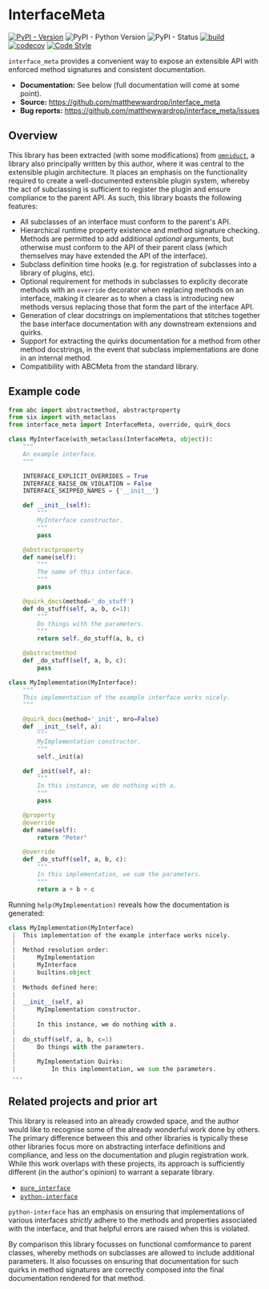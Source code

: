 # InterfaceMeta

[![PyPI - Version](https://img.shields.io/pypi/v/interface_meta.svg)](https://pypi.org/project/interface_meta/)
![PyPI - Python Version](https://img.shields.io/pypi/pyversions/interface_meta.svg)
![PyPI - Status](https://img.shields.io/pypi/status/interface_meta.svg)
[![build](https://img.shields.io/github/workflow/status/matthewwardrop/interface_meta/Run%20Tox%20Tests)](https://github.com/matthewwardrop/interface_meta/actions?query=workflow%3A%22Run+Tox+Tests%22)
[![codecov](https://codecov.io/gh/matthewwardrop/interface_meta/branch/master/graph/badge.svg?token=W4LD72EQMM)](https://codecov.io/gh/matthewwardrop/interface_meta)
[![Code Style](https://img.shields.io/badge/code%20style-black-black)](https://github.com/psf/black)

`interface_meta` provides a convenient way to expose an extensible API with
enforced method signatures and consistent documentation.

- **Documentation:** See below (full documentation will come at some point).
- **Source:** https://github.com/matthewwardrop/interface_meta
- **Bug reports:** https://github.com/matthewwardrop/interface_meta/issues

## Overview

This library has been extracted (with some modifications) from
[`omniduct`](https://github.com/airbnb/omniduct), a library also principally
written by this author, where it was central to the extensible plugin
architecture. It places an emphasis on the functionality required to create a
well-documented extensible plugin system, whereby the act of subclassing is
sufficient to register the plugin and ensure compliance to the parent API. As
such, this library boasts the following features:

- All subclasses of an interface must conform to the parent's API.
- Hierarchical runtime property existence and method signature checking. Methods
  are permitted to add additional *optional* arguments, but otherwise must
  conform to the API of their parent class (which themselves may have extended
  the API of the interface).
- Subclass definition time hooks (e.g. for registration of subclasses into a
  library of plugins, etc).
- Optional requirement for methods in subclasses to explicity decorate methods
  with an `override` decorator when replacing methods on an interface, making
  it clearer as to when a class is introducing new methods versus replacing
  those that form the part of the interface API.
- Generation of clear docstrings on implementations that stitches together the
  base interface documentation with any downstream extensions and quirks.
- Support for extracting the quirks documentation for a method from other method
  docstrings, in the event that subclass implementations are done in an internal
  method.
- Compatibility with ABCMeta from the standard library.

## Example code

```python
from abc import abstractmethod, abstractproperty
from six import with_metaclass
from interface_meta import InterfaceMeta, override, quirk_docs

class MyInterface(with_metaclass(InterfaceMeta, object)):
    """
    An example interface.
    """

    INTERFACE_EXPLICIT_OVERRIDES = True
    INTERFACE_RAISE_ON_VIOLATION = False
    INTERFACE_SKIPPED_NAMES = {'__init__'}

    def __init__(self):
        """
        MyInterface constructor.
        """
        pass

    @abstractproperty
    def name(self):
        """
        The name of this interface.
        """
        pass

    @quirk_docs(method='_do_stuff')
    def do_stuff(self, a, b, c=1):
        """
        Do things with the parameters.
        """
        return self._do_stuff(a, b, c)

    @abstractmethod
    def _do_stuff(self, a, b, c):
        pass

class MyImplementation(MyInterface):
    """
    This implementation of the example interface works nicely.
    """

    @quirk_docs(method='_init', mro=False)
    def __init__(self, a):
        """
        MyImplementation constructor.
        """
        self._init(a)

    def _init(self, a):
        """
        In this instance, we do nothing with a.
        """
        pass

    @property
    @override
    def name(self):
        return "Peter"

    @override
    def _do_stuff(self, a, b, c):
        """
        In this implementation, we sum the parameters.
        """
        return a + b + c
```

Running `help(MyImplementation)` reveals how the documentation is generated:

```python
class MyImplementation(MyInterface)
 |  This implementation of the example interface works nicely.
 |
 |  Method resolution order:
 |      MyImplementation
 |      MyInterface
 |      builtins.object
 |
 |  Methods defined here:
 |
 |  __init__(self, a)
 |      MyImplementation constructor.
 |
 |      In this instance, we do nothing with a.
 |
 |  do_stuff(self, a, b, c=1)
 |      Do things with the parameters.
 |
 |      MyImplementation Quirks:
 |          In this implementation, we sum the parameters.
 ...
```

## Related projects and prior art

This library is released into an already crowded space, and the author would
like to recognise some of the already wonderful work done by others. The primary
difference between this and other libraries is typically these other libraries
focus more on abstracting interface definitions and compliance, and less on the
documentation and plugin registration work. While this work overlaps with these
projects, its approach is sufficiently different (in the author's opinion)
to warrant a separate library.

- [`pure_interface`](https://github.com/seequent/pure_interface)
- [`python-interface`](https://github.com/ssanderson/interface)

`python-interface` has an emphasis on ensuring that implementations of various
interfaces *strictly* adhere to the methods and properties associated with
the interface, and that helpful errors are raised when this is violated.

By
comparison this library focusses on functional comformance to parent classes,
whereby methods on subclasses are allowed to include additional parameters. It
also focusses on ensuring that documentation for such quirks in method signatures are correctly composed into the final documentation rendered for that method.
